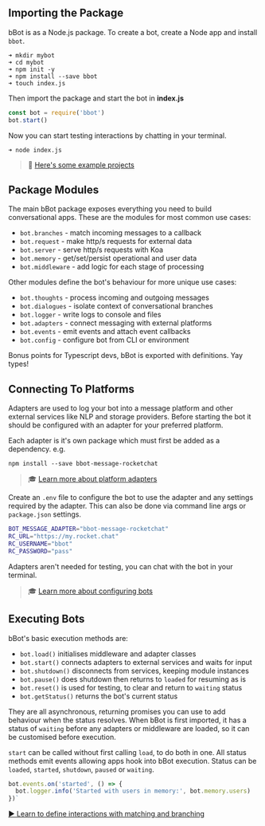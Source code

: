 [examples]: https://github.com/Amazebot/bbot/tree/master/packages/bbot-examples
[packages]: https://github.com/Amazebot/bbot/tree/master/packages

## Importing the Package

bBot is as a Node.js package. To create a bot, create a Node app and install
`bbot`.

```shell
➜ mkdir mybot
➜ cd mybot
➜ npm init -y
➜ npm install --save bbot
➜ touch index.js
```

Then import the package and start the bot in **index.js**

```js
const bot = require('bbot')
bot.start()
```

Now you can start testing interactions by chatting in your terminal.

```shell
➜ node index.js
```

> 🧪 [Here's some example projects][examples]

## Package Modules

The main bBot package exposes everything you need to build conversational apps.
These are the modules for most common use cases:

- `bot.branches` - match incoming messages to a callback
- `bot.request` - make http/s requests for external data
- `bot.server` - serve http/s requests with Koa
- `bot.memory` - get/set/persist operational and user data
- `bot.middleware` - add logic for each stage of processing

Other modules define the bot's behaviour for more unique use cases:

- `bot.thoughts` - process incoming and outgoing messages
- `bot.dialogues` - isolate context of conversational branches
- `bot.logger` - write logs to console and files
- `bot.adapters` - connect messaging with external platforms
- `bot.events` - emit events and attach event callbacks
- `bot.config` - configure bot from CLI or environment

Bonus points for Typescript devs, bBot is exported with definitions. Yay types!

## Connecting To Platforms

Adapters are used to log your bot into a message platform and other external
services like NLP and storage providers. Before starting the bot it should be
configured with an adapter for your preferred platform.

Each adapter is it's own package which must first be added as a dependency. e.g.

```shell
npm install --save bbot-message-rocketchat
```

> 🎓 [Learn more about platform adapters](/guides/platform-adapters)

Create an `.env` file to configure the bot to use the adapter and any settings
required by the adapter. This can also be done via command line args or
`package.json` settings.

```sh
BOT_MESSAGE_ADAPTER="bbot-message-rocketchat"
RC_URL="https://my.rocket.chat"
RC_USERNAME="bbot"
RC_PASSWORD="pass"
```

Adapters aren't needed for testing, you can chat with the bot in your terminal.

> 🎓 [Learn more about configuring bots](/guides/configuration)

## Executing Bots

bBot's basic execution methods are:

- `bot.load()` initialises middleware and adapter classes
- `bot.start()` connects adapters to external services and waits for input
- `bot.shutdown()` disconnects from services, keeping module instances
- `bot.pause()` does shutdown then returns to `loaded` for resuming as is
- `bot.reset()` is used for testing, to clear and return to `waiting` status
- `bot.getStatus()` returns the bot's current status

They are all asynchronous, returning promises you can use to add behaviour when
the status resolves. When bBot is first imported, it has a status of `waiting`
before any adapters or middleware are loaded, so it can be customised before
execution.

`start` can be called without first calling `load`, to do both in one. All
status methods emit events allowing apps hook into bBot execution. Status can be
`loaded`, `started`, `shutdown`, `paused` or `waiting`.

```js
bot.events.on('started', () => {
  bot.logger.info('Started with users in memory:', bot.memory.users)
})`
```

<a class="btn btn-primary" href="/guides/matching-and-branching">
  ▶️ Learn to define interactions with matching and branching
</a>
